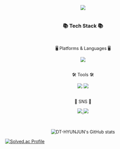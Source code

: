 <div align=center>
	<img src="https://capsule-render.vercel.app/api?type=cylinder&color=d1dfe8&height=200&section=header&text=HyunJun%20Github!&fontSize=90" />	
</div>
<br>
<div align=center>
	<h3>📚 Tech Stack 📚</h3>
    <br>
	<p>🖥️ Platforms & Languages 🖥️</p>
</div>

<div align="center">
	<img src="https://img.shields.io/badge/Python-3776AB?style=flat&logo=Python&logoColor=white" />	
</div>
<br>
<div align=center>
	<p>🛠️ Tools 🛠️</p>
</div>
<div align=center>
	<img src="https://img.shields.io/badge/Visual%20Studio%20Code-007ACC?style=flat&logo=VisualStudioCode&logoColor=white" />
	<img src="https://img.shields.io/badge/GitHub-181717?style=flat&logo=GitHub&logoColor=white" />    
</div>
<br>
<div align=center>
	<p>🎨 SNS 🎨</p>
</div>
<div align=center>
	<a href="https://www.instagram.com/dthyunjun/">
		<img src="https://img.shields.io/badge/Instagram-E4405F?style=flat&logo=Instagram&logoColor=white" />
	</a>
	<a href="https://code-voyage.tistory.com/">
		<img src="https://img.shields.io/badge/Tistory-000000?style=flat&logo=Tistory&logoColor=white" />
	</a>
</div>
<br></br>
<div align=center>

![DT-HYUNJUN's GitHub stats](https://github-readme-stats.vercel.app/api?username=DT-HYUNJUN&show_icons=true&theme=slateorange)
</div>

[![Solved.ac Profile](http://mazassumnida.wtf/api/v2/generate_badge?boj=anglelous)](https://solved.ac/anglelous/)
